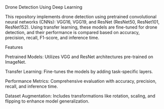Drone Detection Using Deep Learning

This repository implements drone detection using pretrained convolutional neural networks (CNNs): VGG16, VGG19, and ResNet (ResNet50, ResNet101, ResNet152). Using transfer learning, these models are fine-tuned for drone detection, and their performance is compared based on accuracy, precision, recall, F1-score, and inference time.

Features

Pretrained Models: Utilizes VGG and ResNet architectures pre-trained on ImageNet.

Transfer Learning: Fine-tunes the models by adding task-specific layers.

Performance Metrics: Comprehensive evaluation with accuracy, precision, recall, and inference time.

Dataset Augmentation: Includes transformations like rotation, scaling, and flipping to enhance model generalization.
